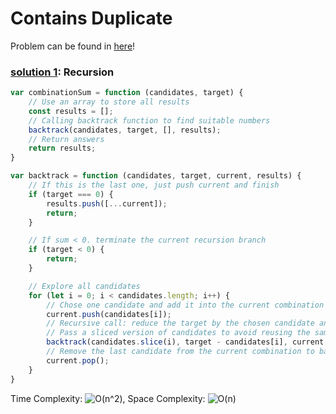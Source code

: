 # Contains Duplicate

Problem can be found in [here](https://leetcode.com/problems/combination-sum)!

### [solution 1](/Array/39-CombinationSum/README.md): Recursion

```javascript
var combinationSum = function (candidates, target) {
    // Use an array to store all results
    const results = [];
    // Calling backtrack function to find suitable numbers
    backtrack(candidates, target, [], results);
    // Return answers
    return results;
}

var backtrack = function (candidates, target, current, results) {
    // If this is the last one, just push current and finish
    if (target === 0) {
        results.push([...current]);
        return;
    }

    // If sum < 0. terminate the current recursion branch
    if (target < 0) {
        return;
    }

    // Explore all candidates
    for (let i = 0; i < candidates.length; i++) {
        // Chose one candidate and add it into the current combination
        current.push(candidates[i]);
        // Recursive call: reduce the target by the chosen candidate and continue exploring
        // Pass a sliced version of candidates to avoid reusing the same candidate multiple times
        backtrack(candidates.slice(i), target - candidates[i], current, results);
        // Remove the last candidate from the current combination to backtrack and try other candidates
        current.pop();
    }
}

```

Time Complexity: ![O(n^2)](<https://latex.codecogs.com/svg.image?\inline&space;O(n^2)>), Space Complexity: ![O(n)](<https://latex.codecogs.com/svg.image?\inline&space;O(n)>)


